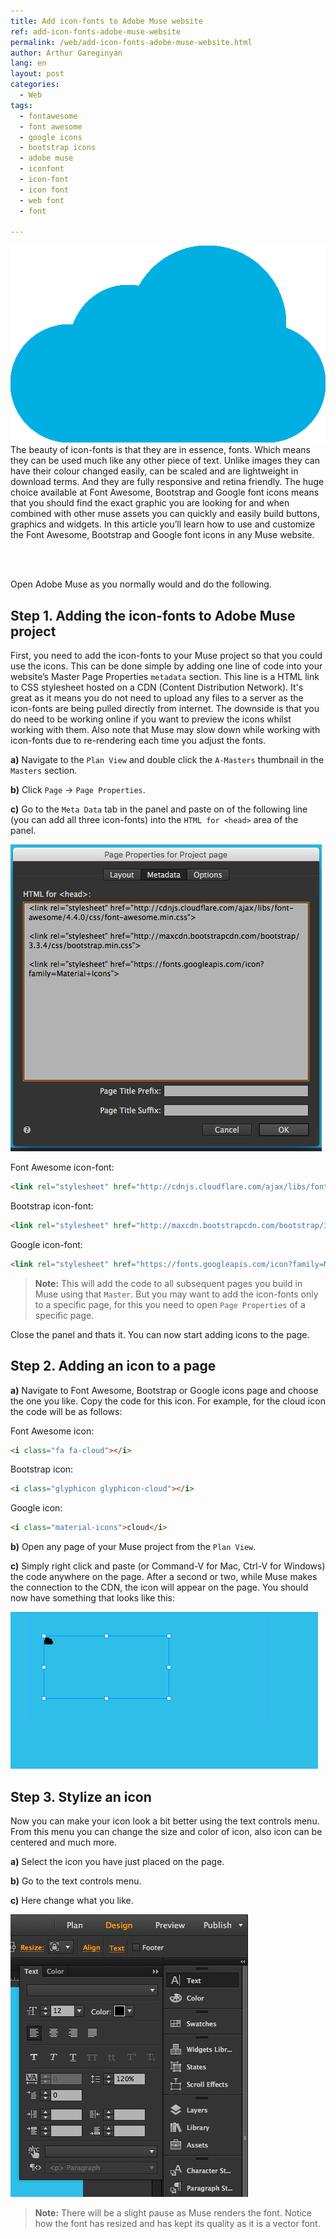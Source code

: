 ```yaml
---
title: Add icon-fonts to Adobe Muse website
ref: add-icon-fonts-adobe-muse-website
permalink: /web/add-icon-fonts-adobe-muse-website.html
author: Arthur Gareginyan
lang: en
layout: post
categories:
  - Web
tags:
  - fontawesome
  - font awesome
  - google icons
  - bootstrap icons
  - adobe muse
  - iconfont
  - icon-font
  - icon font
  - web font
  - font

---
```


![thumb](/images/add-icon-fonts-adobe-muse-website/cloud.png)
The beauty of icon-fonts is that they are in essence, fonts. Which means they can be used much like any other piece of text. Unlike images they can have their colour changed easily, can be scaled and are lightweight in download terms. And they are fully responsive and retina friendly. The huge choice available at Font Awesome, Bootstrap and Google font icons means that you should find the exact graphic you are looking for and when combined with other muse assets you can quickly and easily build buttons, graphics and widgets. In this article you’ll learn how to use and customize the Font Awesome, Bootstrap and Google font icons in any Muse website.

<br><br>

Open Adobe Muse as you normally would and do the following.


## **Step 1.** Adding the icon-fonts to Adobe Muse project

First, you need to add the icon-fonts to your Muse project so that you could use the icons. This can be done simple by adding one line of code into your website’s Master Page Properties `metadata` section. This line is a HTML link to CSS stylesheet hosted on a CDN (Content Distribution Network). It's great as it means you do not need to upload any files to a server as the icon-fonts are being pulled directly from internet. The downside is that you do need to be working online if you want to preview the icons whilst working with them. Also note that Muse may slow down while working with icon-fonts due to re-rendering each time you adjust the fonts.

**a)** Navigate to the `Plan View` and double click the `A-Masters` thumbnail in the `Masters` section.

**b)** Click `Page` → `Page Properties`.

**c)** Go to the `Meta Data` tab in the panel and paste on of the following line (you can add all three icon-fonts) into the `HTML for <head>` area of the panel. 

![](/images/add-icon-fonts-adobe-muse-website/icon-fonts-1.png)

Font Awesome icon-font:

```html
<link rel="stylesheet" href="http://cdnjs.cloudflare.com/ajax/libs/font-awesome/4.4.0/css/font-awesome.min.css">
```

Bootstrap icon-font:

```html
<link rel="stylesheet" href="http://maxcdn.bootstrapcdn.com/bootstrap/3.3.4/css/bootstrap.min.css">
```
Google icon-font:

```html
<link rel="stylesheet" href="https://fonts.googleapis.com/icon?family=Material+Icons">
```

> **Note:** This will add the code to all subsequent pages you build in Muse using that `Master`. But you may want to add the icon-fonts only to a specific page, for this you need to open `Page Properties` of a specific page.

Close the panel and thats it. You can now start adding icons to the page.


## **Step 2.** Adding an icon to a page

**a)** Navigate to Font Awesome, Bootstrap or Google icons page and choose the one you like. Copy the code for this icon. For example, for the cloud icon the code will be as follows:

Font Awesome icon:

```html
<i class="fa fa-cloud"></i>
```

Bootstrap icon:

```html
<i class="glyphicon glyphicon-cloud"></i>
```

Google icon:

```html
<i class="material-icons">cloud</i>
```

**b)** Open any page of your Muse project from the `Plan View`.

**c)** Simply right click and paste (or Command-V for Mac, Ctrl-V for Windows) the code anywhere on the page. After a second or two, while Muse makes the connection to the CDN, the icon will appear on the page. You should now have something that looks like this:

![](/images/add-icon-fonts-adobe-muse-website/icon-fonts-2.png)


## **Step 3.** Stylize an icon

Now you can make your icon look a bit better using the text controls menu. From this menu you can change the size and color of icon, also icon can be centered and much more.

**a)** Select the icon you have just placed on the page.

**b)** Go to the text controls menu.

**c)** Here change what you like.

![](/images/add-icon-fonts-adobe-muse-website/icon-fonts-3.png)

> **Note:** There will be a slight pause as Muse renders the font. Notice how the font has resized and has kept its quality as it is a vector font.
